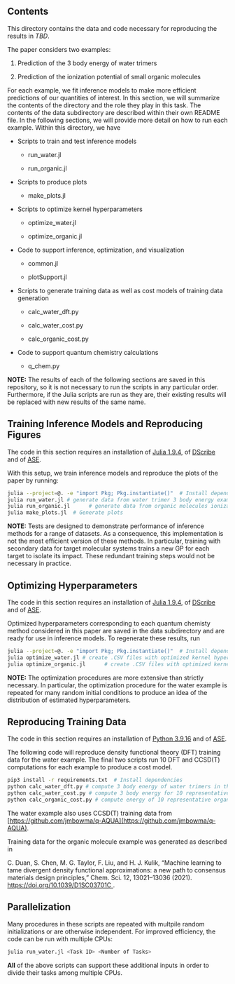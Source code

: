 ## Contents

This directory contains the data and code necessary for reproducing the results in *TBD*.

The paper considers two examples:

1. Prediction of the 3 body energy of water trimers

2. Prediction of the ionization potential of small organic molecules

For each example, we fit inference models to make more efficient predictions of our quantities of interest. In this section, we will summarize the contents of the directory and the role they play in this task. The contents of the data subdirectory are described within their own README file. In the following sections, we will provide more detail on how to run each example. Within this directory, we have

* Scripts to train and test inference models

  - run_water.jl

  - run_organic.jl

* Scripts to produce plots

  - make_plots.jl

* Scripts to optimize kernel hyperparameters

  - optimize_water.jl

  - optimize_organic.jl

* Code to support inference, optimization, and visualization

  - common.jl

  - plotSupport.jl

* Scripts to generate training data as well as cost models of training data generation

  - calc_water_dft.py

  - calc_water_cost.py

  - calc_organic_cost.py

* Code to support quantum chemistry calculations

  - q_chem.py

**NOTE:** The results of each of the following sections are saved in this repository, so it is not necessary to run the scripts in any particular order. Furthermore, if the Julia scripts are run as they are, their existing results will be replaced with new results of the same name.

## Training Inference Models and Reproducing Figures

The code in this section requires an installation of
[Julia 1.9.4](https://julialang.org/downloads/#current_stable_release),
of [DScribe](https://singroup.github.io/dscribe/1.1.x/install.html)
and of [ASE](https://wiki.fysik.dtu.dk/ase/).

With this setup, we train inference models and reproduce the plots of the paper by running: 

```bash
julia --project=@. -e "import Pkg; Pkg.instantiate()"  # Install dependencies
julia run_water.jl # generate data from water trimer 3 body energy example
julia run_organic.jl      # generate data from organic molecules ionization potential example
julia make_plots.jl  # Generate plots
```

**NOTE:** Tests are designed to demonstrate performance of inference methods for a range of datasets. As a consequence, this implementation is not the most efficient version of these methods. In particular, training with secondary data for target molecular systems trains a new GP for each target to isolate its impact. These redundant training steps would not be necessary in practice.


## Optimizing Hyperparameters

The code in this section requires an installation of
[Julia 1.9.4](https://julialang.org/downloads/#current_stable_release),
of [DScribe](https://singroup.github.io/dscribe/1.1.x/install.html)
and of [ASE](https://wiki.fysik.dtu.dk/ase/).

Optimized hyperparameters corresponding to each quantum chemisty method considered in this paper are saved in the data subdirectory and are ready for use in inference models. To regenerate these results, run

```bash
julia --project=@. -e "import Pkg; Pkg.instantiate()"  # Install dependencies
julia optimize_water.jl # create .CSV files with optimized kernel hyperparameters for the water trimer 3 body energy example
julia optimize_organic.jl      # create .CSV files with optimized kernel hyperparameters for the organic molecules ionization potential example
```

**NOTE:**  The optimization procedures are more extensive than strictly necessary. In particular, the optimization procedure for the water example is repeated for many random initial conditions to produce an idea of the distribution of estimated hyperparameters.



## Reproducing Training Data

The code in this section requires an installation of
[Python 3.9.16](https://www.python.org/downloads/) and of [ASE](https://wiki.fysik.dtu.dk/ase/).

The following code will reproduce density functional theory (DFT) training data for the water example. The final two scripts run 10 DFT and CCSD(T) computations for each example to produce a cost model.

```bash
pip3 install -r requirements.txt  # Install dependencies
python calc_water_dft.py # compute 3 body energy of water trimers in the training set using DFT
python calc_water_cost.py # compute 3 body energy for 10 representative trimers using DFT and CCSD(T) to estimate computation cost
python calc_organic_cost.py # compute energy of 10 representative organic molecules using DFT and CCSD(T) to estimate computation cost
```

The water example also uses CCSD(T) training data from [https://github.com/jmbowma/q-AQUA](https://github.com/jmbowma/q-AQUA). 

Training data for the organic molecule example was generated as described in 

C. Duan, S. Chen, M. G. Taylor, F. Liu, and H. J. Kulik, “Machine learning to tame divergent density functional approximations: a new path to consensus materials design principles,” Chem. Sci. 12, 13021–13036 (2021). [https://doi.org/10.1039/D1SC03701C ](https://doi.org/10.1039/D1SC03701C). 




## Parallelization

Many procedures in these scripts are repeated with multpile random initializations or are otherwise independent. For improved efficiency, the code can be run with multiple CPUs:

```bash
julia run_water.jl <Task ID> <Number of Tasks>
```

**All** of the above scripts can support these additional inputs in order to divide their tasks among multiple CPUs. 
